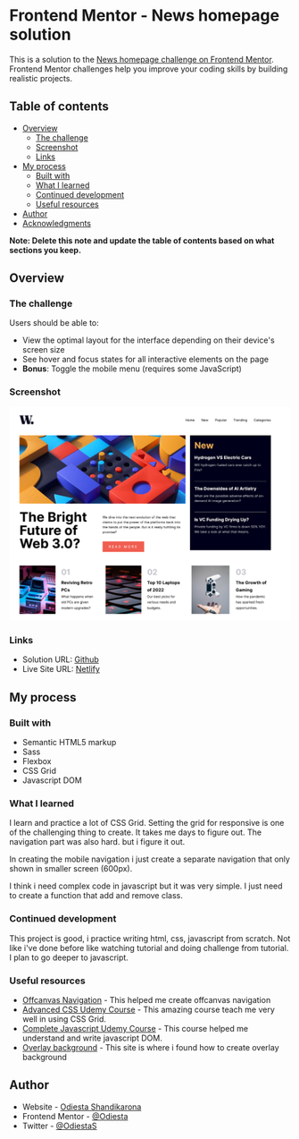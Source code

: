# Frontend Mentor - News homepage solution

This is a solution to the [News homepage challenge on Frontend Mentor](https://www.frontendmentor.io/challenges/news-homepage-H6SWTa1MFl). Frontend Mentor challenges help you improve your coding skills by building realistic projects. 

## Table of contents

- [Overview](#overview)
  - [The challenge](#the-challenge)
  - [Screenshot](#screenshot)
  - [Links](#links)
- [My process](#my-process)
  - [Built with](#built-with)
  - [What I learned](#what-i-learned)
  - [Continued development](#continued-development)
  - [Useful resources](#useful-resources)
- [Author](#author)
- [Acknowledgments](#acknowledgments)

**Note: Delete this note and update the table of contents based on what sections you keep.**

## Overview

### The challenge

Users should be able to:

- View the optimal layout for the interface depending on their device's screen size
- See hover and focus states for all interactive elements on the page
- **Bonus**: Toggle the mobile menu (requires some JavaScript)

### Screenshot

![](./screenshot.png)

### Links

- Solution URL: [Github](https://github.com/Odiesta/news-homepage-main)
- Live Site URL: [Netlify](https://stately-madeleine-461fca.netlify.app/)

## My process

### Built with

- Semantic HTML5 markup
- Sass
- Flexbox
- CSS Grid
- Javascript DOM

### What I learned

I learn and practice a lot of CSS Grid. Setting the grid for responsive is one of the challenging thing to create. It takes me days to figure out. The navigation part was also hard. but i figure it out.

In creating the mobile navigation i just create a separate navigation that only shown in smaller screen (600px).

I think i need complex code in javascript but it was very simple. I just need to create a function that add and remove class.

### Continued development

This project is good, i practice writing html, css, javascript from scratch. Not like i've done before like watching tutorial and doing challenge from tutorial. I plan to go deeper to javascript.

### Useful resources

- [Offcanvas Navigation](https://www.w3schools.com/howto/howto_js_off-canvas.asp) - This helped me create offcanvas navigation
- [Advanced CSS Udemy Course](https://www.udemy.com/course/advanced-css-and-sass/) - This amazing course teach me very well in using CSS Grid.
- [Complete Javascript Udemy Course](https://www.udemy.com/course/the-complete-javascript-course/) - This course helped me understand and write javascript DOM.
- [Overlay background](https://www.w3schools.com/howto/howto_css_overlay.asp) - This site is where i found how to create overlay background

## Author

- Website - [Odiesta Shandikarona](https://github.com/Odiesta)
- Frontend Mentor - [@Odiesta](https://www.frontendmentor.io/profile/Odiesta)
- Twitter - [@OdiestaS](https://twitter.com/OdiestaS)
